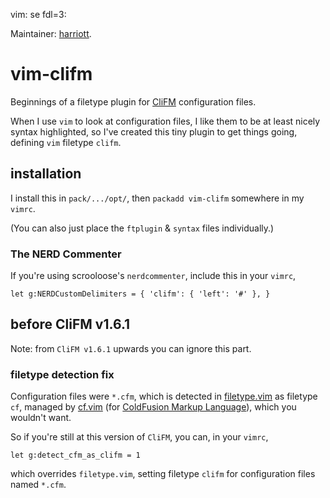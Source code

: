 vim: se fdl=3:

Maintainer: [harriott](https://github.com/harriott).

# vim-clifm
Beginnings of a filetype plugin for [CliFM](https://github.com/leo-arch/clifm) configuration files.

When I use `vim` to look at configuration files, I like them to be at least nicely syntax highlighted, so I've created this tiny plugin to get things going, defining `vim` filetype `clifm`.

## installation
I install this in `pack/.../opt/`, then `packadd vim-clifm` somewhere in my `vimrc`.

(You can also just place the `ftplugin` & `syntax` files individually.)

### The NERD Commenter
If you're using scrooloose's `nerdcommenter`, include this in your `vimrc`,
```vim
let g:NERDCustomDelimiters = { 'clifm': { 'left': '#' }, }
```

## before CliFM v1.6.1
Note: from `CliFM v1.6.1` upwards you can ignore this part.

### filetype detection fix
Configuration files were `*.cfm`, which is detected in [filetype.vim](https://github.com/vim/vim/blob/master/runtime/filetype.vim) as filetype `cf`, managed by [cf.vim](https://github.com/vim/vim/blob/master/runtime/syntax/cf.vim) (for [ColdFusion Markup Language](http://en.wikipedia.org/wiki/ColdFusion_Markup_Language)), which you wouldn't want.

So if you're still at this version of `CliFM`, you can, in your `vimrc`,
```vim
let g:detect_cfm_as_clifm = 1
````
which overrides `filetype.vim`, setting filetype `clifm` for configuration files named `*.cfm`.

